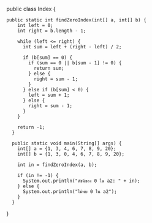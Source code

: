 public class Index {

    public static int findZeroIndex(int[] a, int[] b) {
        int left = 0;
        int right = b.length - 1;
    
        while (left <= right) {
          int sum = left + (right - left) / 2;
    
          if (b[sum] == 0) {
            if (sum == 0 || b[sum - 1] != 0) {
              return sum;
            } else {
              right = sum - 1;
            }
          } else if (b[sum] < 0) {
            left = sum + 1;
          } else {
            right = sum - 1;
          }
        }
    
        return -1; 
      }
    
      public static void main(String[] args) {
        int[] a = {1, 3, 4, 6, 7, 8, 9, 20};
        int[] b = {1, 3, 0, 4, 6, 7, 8, 9, 20};
    
        int in = findZeroIndex(a, b);
    
        if (in != -1) {
          System.out.println("ดัชนีของ 0 ใน a2: " + in);
        } else {
          System.out.println("ไม่พบ 0 ใน a2");
        }
      }
}
